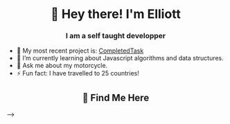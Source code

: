 <h1 align="center">👋 Hey there! I'm Elliott</h1>
<h3 align="center">I am a self taught developper</h3>

- 🔨 My most recent project is: [CompletedTask](https://github.com/elliottjroberts/compeltedtask)
- 🌱 I’m currently learning about Javascript algorithms and data structures.
- 💬 Ask me about my motorcycle.
- ⚡ Fun fact: I have travelled to 25 countries! 

<h2 align="center">🔎 Find Me Here</h2>
-->
